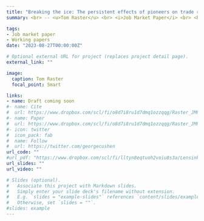 ```yaml
---
title: "Breaking the ice: The persistent effects of pioneers on trade relationships"
summary: <br> -- <u>Tom Raster</u> <br> <i>Job Market Paper</i> <br> <br> <small> Why does trade continue to lag so far behind predictions? An influential (but untested) theory attributes this underperformance to an insufficient number of 'pioneer' firms that create new trade links. This paper provides the first causal evidence of the effect of individual pioneers on aggregate trade and growth. I draw on 1.4 million sea captain voyages between Baltic Sea ports and the rest of the world from 1500 to the 1850s. For identification, I use the temporary obstruction of ports by sea ice, which forces captains to pioneer new ports. I find that the pioneering of an individual captain spills over to the total trade of a town, increasing it by 6 to 8\%. These effects are even greater when sea ice forces captains to experiment with new ports, indicating that habits curb trade. I discuss mechanisms and highlight institutional factors and pioneer characteristics as determinants of pioneering success. Together, these findings demonstrate the effects of individuals (and their behavioral biases) on aggregate trade and growth. For policy, this suggests that even small inventions that promote pioneering can have large effects. <br> <br><i> presented at&#58; Harvard, Princeton, Economic History Association*, CEPII, PSE, Collège de France, EHESS </i></small>

tags:
- Job market paper
- Working papers
date: "2023-08-27T00:00:00Z"

# Optional external URL for project (replaces project detail page).
external_link: ""

image:
  caption: Tom Raster
  focal_point: Smart

links:
- name: Draft coming soon
#- name: Cite
#  url: https://www.dropbox.com/scl/fi/o8d7i8ru1d7dmq1ozzqqg/Raster_JMP_Breaking_the_ice.pdf?rlkey=ryvrf1j5mi50m9ibyu40ziav1&dl=0
#- name: Paper
#  url: https://www.dropbox.com/scl/fi/o8d7i8ru1d7dmq1ozzqqg/Raster_JMP_Breaking_the_ice.pdf?rlkey=ryvrf1j5mi50m9ibyu40ziav1&dl=0
#- icon: twitter
#  icon_pack: fab
#  name: Follow
#  url: https://twitter.com/georgecushen
url_code: ""
#url_pdf: "https://www.dropbox.com/scl/fi/lltyn8eqtuoh2voiu8s3a/Lensink_Raster_Timmer_2017_Liquidity-Constraints-and-Willingness-to-Pay-for-Solar-Lamps-and-Water-Filters-in-Jakarta.pdf?rlkey=2zs3qsxio2x4849ipge4t2yar&dl=0"
url_slides: ""
url_video: ""

# Slides (optional).
#   Associate this project with Markdown slides.
#   Simply enter your slide deck's filename without extension.
#   E.g. `slides = "example-slides"` references `content/slides/example-slides.md`.
#   Otherwise, set `slides = ""`.
#slides: example
---
```





